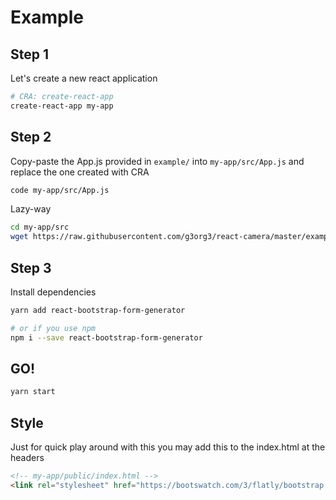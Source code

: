 # Example

## Step 1
Let's create a new react application
```sh
# CRA: create-react-app
create-react-app my-app
```

## Step 2
Copy-paste the App.js provided in `example/` into `my-app/src/App.js` and replace the one created with CRA
```sh
code my-app/src/App.js
```
Lazy-way
```sh
cd my-app/src
wget https://raw.githubusercontent.com/g3org3/react-camera/master/example/App.js
```

## Step 3
Install dependencies
```sh
yarn add react-bootstrap-form-generator

# or if you use npm
npm i --save react-bootstrap-form-generator
```

## GO!
```sh
yarn start
```

## Style
Just for quick play around with this you may add this to the index.html at the headers
```html
<!-- my-app/public/index.html -->
<link rel="stylesheet" href="https://bootswatch.com/3/flatly/bootstrap.min.css">
```
